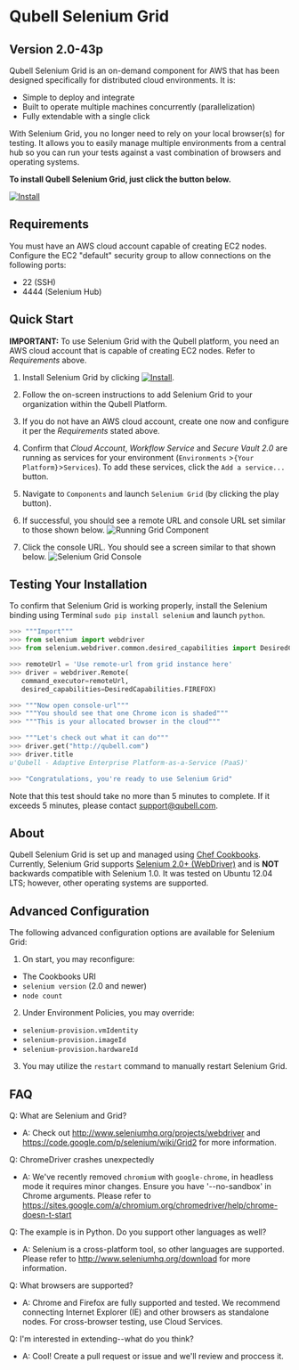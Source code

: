 Qubell Selenium Grid
====================
Version 2.0-43p
---------------
Qubell Selenium Grid is an on-demand component for AWS that has been designed specifically for distributed cloud environments. It is:

- Simple to deploy and integrate
- Built to operate multiple machines concurrently (parallelization)
- Fully extendable with a single click

With Selenium Grid, you no longer need to rely on your local browser(s) for testing. It allows you to easily manage multiple environments from a central hub so you can run your tests against a vast combination of browsers and operating systems.

**To install Qubell Selenium Grid, just click the button below.**

[![Install](https://raw.github.com/qubell-bazaar/component-skeleton/master/img/install.png)](https://express.tonomi.com/applications/upload?metadataUrl=https://raw.github.com/qubell-bazaar/component-selenium-grid/2.0-43p/meta.yml)

Requirements
------------
You must have an AWS cloud account capable of creating EC2 nodes. Configure the EC2 "default" security group to allow connections on the following ports:
- 22 (SSH)
- 4444 (Selenium Hub)

Quick Start
-----------
**IMPORTANT:** To use Selenium Grid with the Qubell platform, you need an AWS cloud account that is capable of creating EC2 nodes. Refer to *Requirements* above.

1. Install Selenium Grid by clicking  [![Install](https://raw.github.com/qubell-bazaar/component-skeleton/master/img/install.png)](https://express.tonomi.com/applications/upload?metadataUrl=https://raw.github.com/qubell-bazaar/component-selenium-grid/2.0-43p/meta.yml).

2. Follow the on-screen instructions to add Selenium Grid to your organization within the Qubell Platform.

3. If you do not have an AWS cloud account, create one now and configure it per the *Requirements* stated above.

4. Confirm that *Cloud Account*, *Workflow Service* and *Secure Vault 2.0* are running as services for your environment (`Environments` >`{Your Platform}`>`Services`). To add these services, click the `Add a service...` button.

5. Navigate to `Components` and launch `Selenium Grid` (by clicking the play button).

6. If successful, you should see a remote URL and console URL set similar to those shown below.
![Running Grid Component](_resources/GridComponent.png)

7. Click the console URL. You should see a screen similar to that shown below.
![Selenium Grid Console](_resources/GridConsole.png)

Testing Your Installation
-------------------------
To confirm that Selenium Grid is working properly, install the Selenium binding using Terminal `sudo pip install selenium` 
and launch `python`.

``` python
>>> """Import"""
>>> from selenium import webdriver
>>> from selenium.webdriver.common.desired_capabilities import DesiredCapabilities

>>> remoteUrl = 'Use remote-url from grid instance here'
>>> driver = webdriver.Remote(
   command_executor=remoteUrl,
   desired_capabilities=DesiredCapabilities.FIREFOX)

>>> """Now open console-url"""
>>> """You should see that one Chrome icon is shaded"""
>>> """This is your allocated browser in the cloud"""

>>> """Let's check out what it can do"""
>>> driver.get("http://qubell.com")
>>> driver.title
u'Qubell - Adaptive Enterprise Platform-as-a-Service (PaaS)'

>>> "Congratulations, you're ready to use Selenium Grid"
```

Note that this test should take no more than 5 minutes to complete. If it exceeds 5 minutes, please contact [support@qubell.com](support@qubell.com).

About
--------------
Qubell Selenium Grid is set up and managed using [Chef Cookbooks](https://docs.getchef.com/essentials_cookbooks.html).
Currently, Selenium Grid supports [Selenium 2.0+ (WebDriver)](http://docs.seleniumhq.org/docs/03_webdriver.jsp) and is **NOT** backwards compatible with Selenium 1.0. It was tested on Ubuntu 12.04 LTS; however, other operating systems are supported.

Advanced Configuration
----------------------
The following advanced configuration options are available for Selenium Grid:

1. On start, you may reconfigure:
 - The Cookbooks URI
 - ``selenium version`` (2.0 and newer)
 - ``node count``

2. Under Environment Policies, you may override:
 - `selenium-provision.vmIdentity`
 - `selenium-provision.imageId`
 - `selenium-provision.hardwareId`
  
3. You may utilize the `restart` command to manually restart Selenium Grid.

FAQ
---
Q: What are Selenium and Grid?
 - A: Check out http://www.seleniumhq.org/projects/webdriver and https://code.google.com/p/selenium/wiki/Grid2 for more
 information.

Q: ChromeDriver crashes unexpectedly
 - A: We've recently removed `chromium` with `google-chrome`, in headless mode it requires minor changes.
 Ensure you have '--no-sandbox' in Chrome arguments. Please refer to https://sites.google.com/a/chromium.org/chromedriver/help/chrome-doesn-t-start

Q: The example is in Python. Do you support other languages as well?
 - A: Selenium is a cross-platform tool, so other languages are supported. Please refer to 
 http://www.seleniumhq.org/download for more information.

Q: What browsers are supported?
 - A: Chrome and Firefox are fully supported and tested. We recommend connecting Internet Explorer (IE) and other browsers 
 as standalone nodes. For cross-browser testing, use Cloud Services.

Q: I'm interested in extending--what do you think?
 - A: Cool! Create a pull request or issue and we'll review and proccess it.
